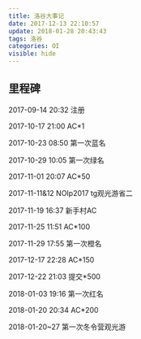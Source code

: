 ```yaml
---
title: 洛谷大事记
date: 2017-12-13 22:10:57
update: 2018-01-28 20:43:43
tags: 洛谷
categories: OI
visible: hide
---
```

## 里程碑
<!-- more -->
2017-09-14 20:32 注册

2017-10-17 21:00 AC*1

2017-10-23 08:50 第一次蓝名

2017-10-29 10:05 第一次绿名

2017-11-01 20:07 AC*50

2017-11-11&12    NOIp2017 tg观光游省二

2017-11-19 16:37 新手村AC

2017-11-25 11:51 AC*100

2017-11-29 17:55 第一次橙名

2017-12-17 22:28 AC*150

2017-12-22 21:03 提交*500

2018-01-03 19:16 第一次红名

2018-01-20 20:34 AC*200

2018-01-20~27 第一次冬令营观光游
